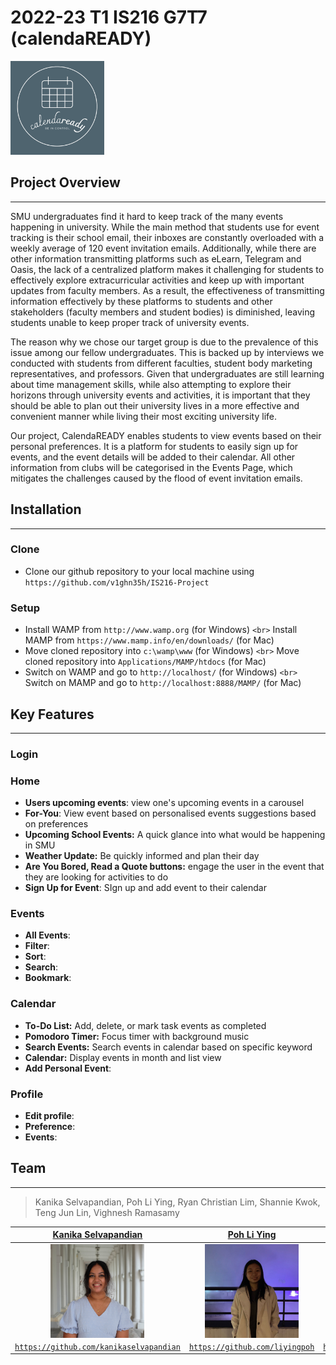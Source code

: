 # 2022-23 T1 IS216 G7T7 (calendaREADY)

<a>
    <img src="img/logo/logo-greenbg.png" title="calendaREADY" alt="calendaREADY" style="height: 150px">
</a>

## Project Overview

---

SMU undergraduates find it hard to keep track of the many events happening in university. While the main method that students use for event tracking is their school email, their inboxes are constantly overloaded with a weekly average of 120 event invitation emails. Additionally, while there are other information transmitting platforms such as eLearn, Telegram and Oasis, the lack of a centralized platform makes it challenging for students to effectively explore extracurricular activities and keep up with important updates from faculty members. As a result, the effectiveness of transmitting information effectively by these platforms to students and other stakeholders (faculty members and student bodies) is diminished, leaving students unable to keep proper track of university events.

The reason why we chose our target group is due to the prevalence of this issue among our fellow undergraduates. This is backed up by interviews we conducted with students from different faculties, student body marketing representatives, and professors. Given that undergraduates are still learning about time management skills, while also attempting to explore their horizons through university events and activities, it is important that they should be able to plan out their university lives in a more effective and convenient manner while living their most exciting university life.

Our project, CalendaREADY enables students to view events based on their personal preferences. It is a platform for students to easily sign up for events, and the event details will be added to their calendar. All other information from clubs will be categorised in the Events Page, which mitigates the challenges caused by the flood of event invitation emails.

## Installation

---

### Clone

- Clone our github repository to your local machine using `https://github.com/v1ghn35h/IS216-Project`

### Setup

- Install WAMP from `http://www.wamp.org` (for Windows)
  `<br>` Install MAMP from `https://www.mamp.info/en/downloads/` (for Mac)
- Move cloned repository into `c:\wamp\www` (for Windows)
  `<br>` Move cloned repository into `Applications/MAMP/htdocs` (for Mac)
- Switch on WAMP and go to `http://localhost/` (for Windows)
  `<br>` Switch on MAMP and go to `http://localhost:8888/MAMP/` (for Mac)

## Key Features

---

### Login

### Home

- **Users upcoming events**: view one's upcoming events in a carousel
- **For-You**: View event based on personalised events suggestions based on preferences
- **Upcoming School Events:** A quick glance into what would be happening in SMU
- **Weather Update:** Be quickly informed and plan their day
- **Are You Bored, Read a Quote buttons:** engage the user in the event that they are looking for activities to do
- **Sign Up for Event**: SIgn up and add event to their calendar

### Events

- **All Events**:
- **Filter**:
- **Sort**:
- **Search**:
- **Bookmark**:

### Calendar

- **To-Do List:** Add, delete, or mark task events as completed
- **Pomodoro Timer:** Focus timer with background music
- **Search Events:** Search events in calendar based on specific keyword
- **Calendar:** Display events in month and list view
- **Add Personal Event**:

### Profile

- **Edit profile**:
- **Preference**:
- **Events**:

## Team

---

> Kanika Selvapandian, Poh Li Ying, Ryan Christian Lim, Shannie Kwok, Teng Jun Lin, Vighnesh Ramasamy

| <a href="https://github.com/kanikaselvapandian"> **Kanika Selvapandian** </a> | <a href="https://github.com/liyingpoh"> **Poh Li Ying** </a> | <a href="https://github.com/ryanlimsmu"> **Ryan Christian Lim** </a> | <a href="https://github.com/shanniekwok"> **Shannie Kwok** </a> | <a href="https://github.com/junlinteng"> **Teng Jun Lin** </a> | <a href="https://github.com/v1ghn35h"> **Vighnesh Ramasamy** </a> |
|:---:|:---:|:---:|:---:|:---:|:---:|
| <a href="https://github.com/kanikaselvapandian"><img src="img/profile-pics/kanika.png" align="center" height="150" width="150"></a> | <a href="https://github.com/liyingpoh"><img src="img/profile-pics/liying.png" align="center" height="150" width="150"></a> | <a href="https://github.com/ryanlimsmu"><img src="img/profile-pics/ryan.png" align="center" height="150" width="150"></a> | <a href="https://github.com/shanniekwok"><img src="img/profile-pics/shannie.png" align="center" height="150" width="150" ></a> | <a href="https://github.com/junlinteng"><img src="img/profile-pics/junlin.png" align="center" height="150" width="150"></a> | <a href="https://github.com/v1ghn35h"><img src="img/profile-pics/vighnesh.png" align="center" height="150" width="150"></a>
| <a href="https://github.com/kanikaselvapandian">`https://github.com/kanikaselvapandian`</a> | <a href="https://github.com/liyingpoh">`https://github.com/liyingpoh`</a> | <a href="https://github.com/ryanlimsmu">`https://github.com/ryanlimsmu`</a> | <a href="https://github.com/shanniekwok">`https://github.com/shanniekwok`</a> | <a href="https://github.com/junlinteng">`https://github.com/junlinteng`</a> | <a href="https://github.com/v1ghn35h">`https://github.com/v1ghn35h`</a> |